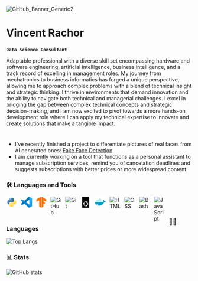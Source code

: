 ![GitHub_Banner_Generic2](https://github.com/RayVinc/rayvinc/assets/63920085/9d044cdb-09e5-4333-9085-660d422e6412)
# Vincent Rachor

**`Data Science Consultant`**

Adaptable professional with a diverse skill set encompassing hardware and software engineering, artificial intelligence, business intelligence, and a track record of excelling in management roles. My journey from mechatronics to business informatics has forged a unique perspective, allowing me to approach complex problems with a blend of technical insight and strategic thinking. I thrive in environments that demand innovation and the ability to navigate both technical and managerial challenges. I excel in bridging the gap between complex technical concepts and strategic decision-making, and I am now excited to pivot towards a more hands-on development role where I can apply my technical expertise to innovate and create solutions that make a tangible impact.

#
-  I've recently finished a project to differentiate pictures of real faces from AI generated ones: [Fake Face Detection](https://fakefacedetection.streamlit.app/)
-  I am currently working on a tool that functions as a personal assistant to manage subscription services, remind you of cancelation deadlines and suggests subscriptions with better prices or more widespread content.

### 🛠 Languages and Tools

<img align="left" alt="Python" width="30px" style="padding-right:10px;" src="https://raw.githubusercontent.com/devicons/devicon/1119b9f84c0290e0f0b38982099a2bd027a48bf1/icons/python/python-original.svg" />
<img align="left" alt="VSCode" width="30px" style="padding-right:10px;" src="https://raw.githubusercontent.com/devicons/devicon/1119b9f84c0290e0f0b38982099a2bd027a48bf1/icons/vscode/vscode-original.svg"/>
<img align="left" alt="TensorFlow" width="30px" style="padding-right:10px;" src="https://raw.githubusercontent.com/devicons/devicon/1119b9f84c0290e0f0b38982099a2bd027a48bf1/icons/tensorflow/tensorflow-original.svg" />
<img align="left" alt="GitHub" width="30px" style="padding-right:10px;" src="https://cdn.jsdelivr.net/gh/devicons/devicon/icons/github/github-original.svg" />
<img align="left" alt="Git" width="30px" style="padding-right:10px;" src="https://cdn.jsdelivr.net/gh/devicons/devicon/icons/git/git-original.svg" />
<img align="left" alt="Linux_Ubuntu" width="30px" style="padding-right:10px;" src="https://raw.githubusercontent.com/devicons/devicon/1119b9f84c0290e0f0b38982099a2bd027a48bf1/icons/ubuntu/ubuntu-plain.svg" />
<img align="left" alt="Docker" width="30px" style="padding-right:10px;" src="https://raw.githubusercontent.com/devicons/devicon/1119b9f84c0290e0f0b38982099a2bd027a48bf1/icons/docker/docker-plain.svg" />
<img align="left" alt="HTML" width="30px" style="padding-right:10px;" src="https://cdn.jsdelivr.net/gh/devicons/devicon/icons/html5/html5-plain.svg" />
<img align="left" alt="CSS" width="30px" style="padding-right:10px;" src="https://cdn.jsdelivr.net/gh/devicons/devicon/icons/css3/css3-plain.svg" />
<img align="left" alt="Bash" width="30px" style="padding-right:10px;" src="https://cdn.jsdelivr.net/gh/devicons/devicon/icons/bash/bash-original.svg" />
<img align="left" alt="JavaScript" width="30px" style="padding-right:10px;" src="https://cdn.jsdelivr.net/gh/devicons/devicon/icons/javascript/javascript-plain.svg" />
<br />

#

### 👨‍💻 Languages
[![Top Langs](https://github-readme-stats.vercel.app/api/top-langs/?username=RayVinc)](https://github.com/anuraghazra/github-readme-stats)

### 📊 Stats
![GitHub stats](https://github-readme-stats.vercel.app/api?username=RayVinc&show_icons=true)  
 


